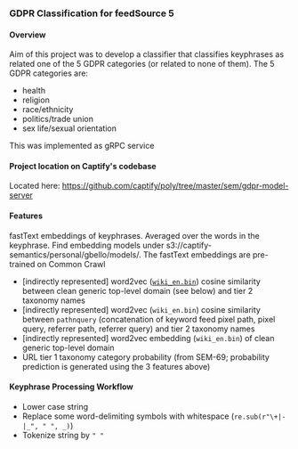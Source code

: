 ### GDPR Classification for feedSource 5


#### Overview

Aim of this project was to develop a classifier that classifies keyphrases as related one of the 5 GDPR categories (or related to none of them). The 5 GDPR categories are:
- health
- religion
- race/ethnicity
- politics/trade union
- sex life/sexual orientation

This was implemented as gRPC service


#### Project location on Captify's codebase
Located here: https://github.com/captify/poly/tree/master/sem/gdpr-model-server


#### Features

fastText embeddings of keyphrases. Averaged over the words in the keyphrase. Find embedding models under s3://captify-semantics/personal/gbello/models/. The fastText embeddings are pre-trained on Common Crawl

- [indirectly represented] word2vec ([`wiki_en.bin`](https://fasttext.cc/docs/en/pretrained-vectors.html)) cosine similarity between clean generic top-level domain (see below) and tier 2 taxonomy names 
- [indirectly represented] word2vec (`wiki_en.bin`) cosine similarity between `pathnquery` (concatenation of keyword feed pixel path, pixel query, referrer path, referrer query) and tier 2 taxonomy names
- [indirectly represented] word2vec embedding (`wiki_en.bin`) of clean generic top-level domain
- URL tier 1 taxonomy category probability (from SEM-69; probability prediction is generated using the 3 features above)


#### Keyphrase Processing Workflow

- Lower case string
- Replace some word-delimiting symbols with whitespace (`re.sub(r"\+|-|_", " ", _)`)
- Tokenize string by `" "`
